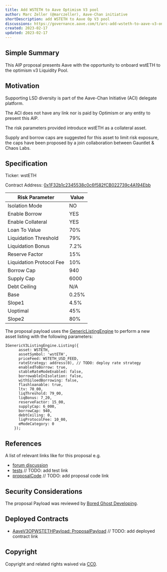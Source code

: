 ```yaml
---
title: Add WSTETH to Aave Optimism V3 pool
author: Marc Zeller (@marczeller), Aave-Chan initiative
shortDescription: add WSTETH to Aave Op V3 pool
discussions: https://governance.aave.com/t/arc-add-wsteth-to-aave-v3-on-optimism/10932
created: 2023-02-17
updated: 2023-02-17
---
```


## Simple Summary
This AIP proposal presents Aave with the opportunity to onboard wstETH to the optimism v3 Liquidity Pool.

## Motivation
Supporting LSD diversity is part of the Aave-Chan Initiative (ACI) delegate platform.

The ACI does not have any link nor is paid by Optimism or any entity to present this AIP.

The risk parameters provided introduce wstETH as a collateral asset.

Supply and borrow caps are suggested for this asset to limit risk exposure, the caps have been proposed by a join collaboration between Gauntlet & Chaos Labs.

## Specification

Ticker: wstETH

Contract Address: [0x1F32b1c2345538c0c6f582fCB022739c4A194Ebb](https://optimistic.etherscan.io/address/0x1F32b1c2345538c0c6f582fCB022739c4A194Ebb)

|Risk Parameter|Value|
| --- | --- |
|Isolation Mode|NO|
|Enable Borrow|YES|
|Enable Collateral|YES|
|Loan To Value|70%|
|Liquidation Threshold|79%|
|Liquidation Bonus|7.2%|
|Reserve Factor|15%|
|Liquidation Protocol Fee|10%|
|Borrow Cap|940|
|Supply Cap|6000|
|Debt Ceiling|N/A|
|Base|0.25%|
|Slope1|4.5%|
|Uoptimal|45%|
|Slope2|80%|

The proposal payload uses the [GenericListingEngine](https://optimistic.etherscan.io/address/0x7b8Fa4540246554e77FCFf140f9114de00F8bB8D#code) to perform a new asset listing with the following parameters:

```solidity
IGenericV3ListingEngine.Listing({
      asset: WSTETH,
      assetSymbol: 'wstETH',
      priceFeed: WSTETH_USD_FEED,
      rateStrategy: address(0), // TODO: deploy rate strategy
      enabledToBorrow: true,
      stableRateModeEnabled: false,
      borrowableInIsolation: false,
      withSiloedBorrowing: false,
      flashloanable: true,
      ltv: 70_00,
      liqThreshold: 79_00,
      liqBonus: 7_20,
      reserveFactor: 15_00,
      supplyCap: 6_000,
      borrowCap: 940,
      debtCeiling: 0,
      liqProtocolFee: 10_00,
      eModeCategory: 0
    });
```

## References

A list of relevant links like for this proposal e.g.

- [forum discussion](https://governance.aave.com/t/arc-add-wsteth-to-aave-v3-on-optimism/10932)
- [tests]() // TODO: add test link
- [proposalCode]() // TODO: add proposal code link

## Security Considerations

The proposal Payload was reviewed by [Bored Ghost Developing](https://bgdlabs.com/).

## Deployed Contracts

- [AaveV3OPWSTETHPayload: ProposalPayload]() // TODO: add deployed contract link

## Copyright

Copyright and related rights waived via [CC0](https://creativecommons.org/publicdomain/zero/1.0/).
